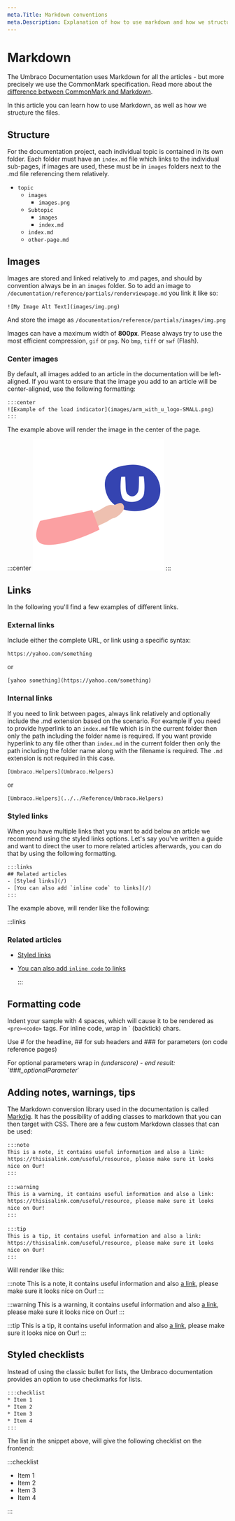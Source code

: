 ```yaml
---
meta.Title: Markdown conventions
meta.Description: Explanation of how to use markdown and how we structure the files.
---
```


# Markdown

The Umbraco Documentation uses Markdown for all the articles - but more precisely we use the CommonMark specification. Read more about the [difference between CommonMark and Markdown](https://commonmark.org/).

In this article you can learn how to use Markdown, as well as how we structure the files.

## Structure

For the documentation project, each individual topic is contained in its own folder. Each folder must have an `index.md` file which links to the individual sub-pages, if images are used, these must be in `images` folders next to the .md file referencing them relatively.

* `topic`
  * `images`
    * `images.png`
  * `Subtopic`
    * `images`
    * `index.md`
  * `index.md`
  * `other-page.md`

## Images

Images are stored and linked relatively to .md pages, and should by convention always be in an `images` folder. So to add an image to `/documentation/reference/partials/renderviewpage.md` you link it like so:

```text
![My Image Alt Text](images/img.png)
```

And store the image as `/documentation/reference/partials/images/img.png`

Images can have a maximum width of **800px**. Please always try to use the most efficient compression, `gif` or `png`. No `bmp`, `tiff` or `swf` \(Flash\).

### Center images

By default, all images added to an article in the documentation will be left-aligned. If you want to ensure that the image you add to an article will be center-aligned, use the following formatting:

```text
:::center
![Example of the load indicator](images/arm_with_u_logo-SMALL.png)
:::
```

The example above will render the image in the center of the page.

:::center ![Example of the load indicator](../.gitbook/assets/arm_with_u_logo-SMALL.png) :::

## Links

In the following you'll find a few examples of different links.

### External links

Include either the complete URL, or link using a specific syntax:

```text
https://yahoo.com/something
```

or

```text
[yahoo something](https://yahoo.com/something)
```

### Internal links

If you need to link between pages, always link relatively and optionally include the .md extension based on the scenario. For example if you need to provide hyperlink to an `index.md` file which is in the current folder then only the path including the folder name is required. If you want provide hyperlink to any file other than `index.md` in the current folder then only the path including the folder name along with the filename is required. The `.md` extension is not required in this case.

```text
[Umbraco.Helpers](Umbraco.Helpers)
```

or

```text
[Umbraco.Helpers](../../Reference/Umbraco.Helpers)
```

### Styled links

When you have multiple links that you want to add below an article we recommend using the styled links options. Let's say you've written a guide and want to direct the user to more related articles afterwards, you can do that by using the following formatting.

```text
:::links
## Related articles
- [Styled links](/)
- [You can also add `inline code` to links](/)
:::
```

The example above, will render like the following:

:::links

### Related articles

* [Styled links](markdown.md)
* [You can also add `inline code` to links](markdown.md)

  :::

## Formatting code

Indent your sample with 4 spaces, which will cause it to be rendered as `<pre><code>` tags. For inline code, wrap in \` \(backtick\) chars.

Use \# for the headline, \#\# for sub headers and \#\#\# for parameters \(on code reference pages\)

For optional parameters wrap in  _\(underscore\) - end result: \`\#\#\#\_optionalParameter_\`

## Adding notes, warnings, tips

The Markdown conversion library used in the documentation is called [Markdig](https://github.com/lunet-io/markdig). It has the possibility of adding classes to markdown that you can then target with CSS. There are a few custom Markdown classes that can be used:

```text
:::note
This is a note, it contains useful information and also a link: https://thisisalink.com/useful/resource, please make sure it looks nice on Our!
:::

:::warning
This is a warning, it contains useful information and also a link: https://thisisalink.com/useful/resource, please make sure it looks nice on Our!
:::

:::tip
This is a tip, it contains useful information and also a link: https://thisisalink.com/useful/resource, please make sure it looks nice on Our!
:::
```

Will render like this:

:::note This is a note, it contains useful information and also [a link](https://thisisalink.com/useful/resource), please make sure it looks nice on Our! :::

:::warning This is a warning, it contains useful information and also [a link](https://thisisalink.com/useful/resource), please make sure it looks nice on Our! :::

:::tip This is a tip, it contains useful information and also [a link](https://thisisalink.com/useful/resource), please make sure it looks nice on Our! :::

## Styled checklists

Instead of using the classic bullet for lists, the Umbraco documentation provides an option to use checkmarks for lists.

```text
:::checklist
* Item 1
* Item 2
* Item 3
* Item 4
:::
```

The list in the snippet above, will give the following checklist on the frontend:

:::checklist

* Item 1
* Item 2
* Item 3
* Item 4

:::

